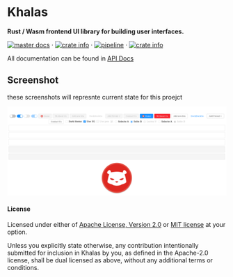 # Khalas
**Rust / Wasm frontend UI library for building user interfaces.**

[![master docs](https://img.shields.io/badge/docs-master-blue.svg)](https://malrusayni.gitlab.io/khalas/khalas/)
&middot;
[![crate info](https://img.shields.io/crates/v/khalas.svg)](https://crates.io/crates/khalas)
&middot;
[![pipeline](https://gitlab.com/MAlrusayni/khalas/badges/master/pipeline.svg)](https://gitlab.com/MAlrusayni/khalas/pipelines)
&middot;
[![crate info](https://img.shields.io/crates/v/khalas.svg)](https://crates.io/crates/khalas)

All documentation can be found in [API Docs](https://malrusayni.gitlab.io/khalas/khalas/)

## Screenshot
these screenshots will represnte current state for this proejct

![Screenshot](screenshot.png)

#### License

Licensed under either of <a href="LICENSE-APACHE">Apache License, Version
2.0</a> or <a href="LICENSE-MIT">MIT license</a> at your option.

Unless you explicitly state otherwise, any contribution intentionally submitted
for inclusion in Khalas by you, as defined in the Apache-2.0 license, shall be
dual licensed as above, without any additional terms or conditions.

